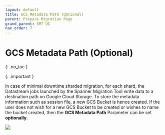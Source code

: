 ```yaml
---
layout: default
title: GCS Metadata Path (Optional)
parent: Prepare Migration Page
grand_parent: SMT UI
nav_order: 7
---
```


# GCS Metadata Path (Optional)
{: .no_toc }

{: .important }

In case of minimal downtime sharded migration, for each shard, the Datastream jobs launched by the Spanner Migration Tool write data to a destination path on Google Cloud Storage. To store the metadata information such as session file, a new GCS Bucket is hence created. If the user does not wish for a new GCS Bucket to be created or wishes to name the bucket created, then the **GCS Metadata Path** Parameter can be set **optionally**.

![](https://services.google.com/fh/files/misc/gcs-bucket-metadata.png)

